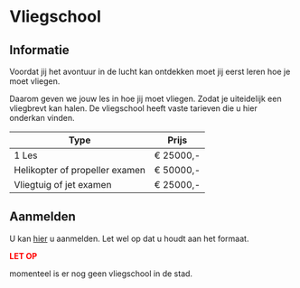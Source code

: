 # Vliegschool

## Informatie
Voordat jij het avontuur in de lucht kan ontdekken moet jij eerst leren hoe je moet vliegen.

Daarom geven we jouw les in hoe jij moet vliegen. Zodat je uiteidelijk een vliegbrevt kan halen. De vliegschool heeft vaste tarieven die u hier onderkan vinden. 


| Type | Prijs |
|---|---|
| 1 Les | € 25000,-
|Helikopter of propeller examen | € 50000,-|
|Vliegtuig of jet examen | € 25000,- |

## Aanmelden 
U kan [hier]() u aanmelden. Let wel op dat u houdt aan het formaat.


<span style="color: red"> **LET OP**  </span> 

momenteel is er nog geen vliegschool in de stad. 